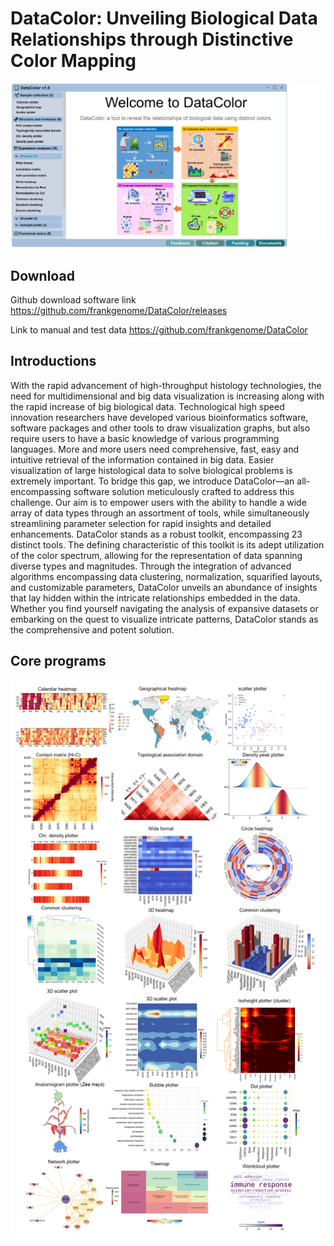 DataColor: Unveiling Biological Data Relationships through Distinctive Color Mapping
=====
![](https://github.com/frankgenome/DataColor/raw/master/image/index.png)

Download
------
Github download software link
https://github.com/frankgenome/DataColor/releases

Link to manual and test data
https://github.com/frankgenome/DataColor

Introductions
------
With the rapid advancement of high-throughput histology technologies, the need for multidimensional and big data visualization is increasing along with the rapid increase of big biological data. Technological high speed innovation researchers have developed various bioinformatics software, software packages and other tools to draw visualization graphs, but also require users to have a basic knowledge of various programming languages. More and more users need comprehensive, fast, easy and intuitive retrieval of the information contained in big data. Easier visualization of large histological data to solve biological problems is extremely important.
To bridge this gap, we introduce DataColor—an all-encompassing software solution meticulously crafted to address this challenge. Our aim is to empower users with the ability to handle a wide array of data types through an assortment of tools, while simultaneously streamlining parameter selection for rapid insights and detailed enhancements. DataColor stands as a robust toolkit, encompassing 23 distinct tools. The defining characteristic of this toolkit is its adept utilization of the color spectrum, allowing for the representation of data spanning diverse types and magnitudes. Through the integration of advanced algorithms encompassing data clustering, normalization, squarified layouts, and customizable parameters, DataColor unveils an abundance of insights that lay hidden within the intricate relationships embedded in the data. Whether you find yourself navigating the analysis of expansive datasets or embarking on the quest to visualize intricate patterns, DataColor stands as the comprehensive and potent solution.


Core programs
--------
 ![](https://github.com/frankgenome/DataColor/raw/master/image/DataColor.png)
 

